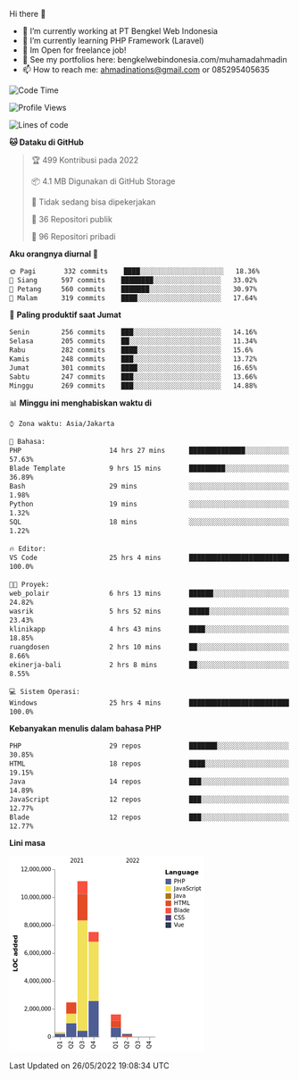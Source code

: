 Hi there 👋

- 🔭 I’m currently working at PT Bengkel Web Indonesia
- 🌱 I’m currently learning PHP Framework (Laravel)
- 📂 Im Open for freelance job!
- 🧷 See my portfolios here: bengkelwebindonesia.com/muhamadahmadin
- 📫 How to reach me: ahmadinations@gmail.com or 085295405635


<!--START_SECTION:waka-->
![Code Time](http://img.shields.io/badge/Code%20Time-0%20secs-blue)

![Profile Views](http://img.shields.io/badge/Profil%20dilihat-0-blue)

![Lines of code](https://img.shields.io/badge/Sejak%20Hello%20World%20aku%20telah%20menulis-23%20Million%20baris%20kode-blue)

**🐱 Dataku di GitHub** 

> 🏆 499 Kontribusi pada 2022
 > 
> 📦 4.1 MB Digunakan di GitHub Storage 
 > 
> 🚫 Tidak sedang bisa dipekerjakan
 > 
> 📜 36 Repositori publik 
 > 
> 🔑 96 Repositori pribadi  
 > 
**Aku orangnya diurnal 🐤** 

```text
🌞 Pagi       332 commits    ████░░░░░░░░░░░░░░░░░░░░░   18.36% 
🌆 Siang      597 commits    ████████░░░░░░░░░░░░░░░░░   33.02% 
🌃 Petang     560 commits    ███████░░░░░░░░░░░░░░░░░░   30.97% 
🌙 Malam      319 commits    ████░░░░░░░░░░░░░░░░░░░░░   17.64%

```
📅 **Paling produktif saat Jumat** 

```text
Senin        256 commits    ███░░░░░░░░░░░░░░░░░░░░░░   14.16% 
Selasa       205 commits    ██░░░░░░░░░░░░░░░░░░░░░░░   11.34% 
Rabu         282 commits    ████░░░░░░░░░░░░░░░░░░░░░   15.6% 
Kamis        248 commits    ███░░░░░░░░░░░░░░░░░░░░░░   13.72% 
Jumat        301 commits    ████░░░░░░░░░░░░░░░░░░░░░   16.65% 
Sabtu        247 commits    ███░░░░░░░░░░░░░░░░░░░░░░   13.66% 
Minggu       269 commits    ███░░░░░░░░░░░░░░░░░░░░░░   14.88%

```


📊 **Minggu ini menghabiskan waktu di** 

```text
⌚︎ Zona waktu: Asia/Jakarta

💬 Bahasa: 
PHP                      14 hrs 27 mins      ██████████████░░░░░░░░░░░   57.63% 
Blade Template           9 hrs 15 mins       █████████░░░░░░░░░░░░░░░░   36.89% 
Bash                     29 mins             ░░░░░░░░░░░░░░░░░░░░░░░░░   1.98% 
Python                   19 mins             ░░░░░░░░░░░░░░░░░░░░░░░░░   1.32% 
SQL                      18 mins             ░░░░░░░░░░░░░░░░░░░░░░░░░   1.22%

🔥 Editor: 
VS Code                  25 hrs 4 mins       █████████████████████████   100.0%

🐱‍💻 Proyek: 
web_polair               6 hrs 13 mins       ██████░░░░░░░░░░░░░░░░░░░   24.82% 
wasrik                   5 hrs 52 mins       █████░░░░░░░░░░░░░░░░░░░░   23.43% 
klinikapp                4 hrs 43 mins       ████░░░░░░░░░░░░░░░░░░░░░   18.85% 
ruangdosen               2 hrs 10 mins       ██░░░░░░░░░░░░░░░░░░░░░░░   8.66% 
ekinerja-bali            2 hrs 8 mins        ██░░░░░░░░░░░░░░░░░░░░░░░   8.55%

💻 Sistem Operasi: 
Windows                  25 hrs 4 mins       █████████████████████████   100.0%

```

**Kebanyakan menulis dalam bahasa PHP** 

```text
PHP                      29 repos            ███████░░░░░░░░░░░░░░░░░░   30.85% 
HTML                     18 repos            ████░░░░░░░░░░░░░░░░░░░░░   19.15% 
Java                     14 repos            ███░░░░░░░░░░░░░░░░░░░░░░   14.89% 
JavaScript               12 repos            ███░░░░░░░░░░░░░░░░░░░░░░   12.77% 
Blade                    12 repos            ███░░░░░░░░░░░░░░░░░░░░░░   12.77%

```


**Lini masa**

![Chart not found](https://raw.githubusercontent.com/MuhamadAhmadin/MuhamadAhmadin/master/charts/bar_graph.png) 


 Last Updated on 26/05/2022 19:08:34 UTC
<!--END_SECTION:waka-->
